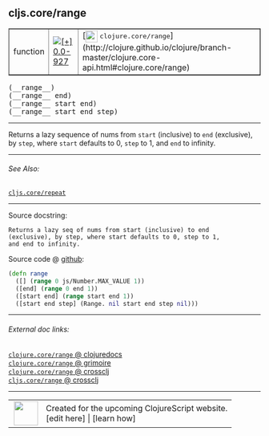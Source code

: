 ## cljs.core/range



 <table border="1">
<tr>
<td>function</td>
<td><a href="https://github.com/cljsinfo/cljs-api-docs/tree/0.0-927"><img valign="middle" alt="[+] 0.0-927" title="Added in 0.0-927" src="https://img.shields.io/badge/+-0.0--927-lightgrey.svg"></a> </td>
<td>
[<img height="24px" valign="middle" src="http://i.imgur.com/1GjPKvB.png"> <samp>clojure.core/range</samp>](http://clojure.github.io/clojure/branch-master/clojure.core-api.html#clojure.core/range)
</td>
</tr>
</table>


 <samp>
(__range__)<br>
</samp>
 <samp>
(__range__ end)<br>
</samp>
 <samp>
(__range__ start end)<br>
</samp>
 <samp>
(__range__ start end step)<br>
</samp>

---

Returns a lazy sequence of nums from `start` (inclusive) to `end` (exclusive),
by `step`, where `start` defaults to 0, `step` to 1, and `end` to infinity.



---


###### See Also:

[`cljs.core/repeat`](../cljs.core/repeat.md)<br>

---


Source docstring:

```
Returns a lazy seq of nums from start (inclusive) to end
(exclusive), by step, where start defaults to 0, step to 1,
and end to infinity.
```


Source code @ [github](https://github.com/clojure/clojurescript/blob/r1889/src/cljs/cljs/core.cljs#L6396-L6403):

```clj
(defn range
  ([] (range 0 js/Number.MAX_VALUE 1))
  ([end] (range 0 end 1))
  ([start end] (range start end 1))
  ([start end step] (Range. nil start end step nil)))
```

<!--
Repo - tag - source tree - lines:

 <pre>
clojurescript @ r1889
└── src
    └── cljs
        └── cljs
            └── <ins>[core.cljs:6396-6403](https://github.com/clojure/clojurescript/blob/r1889/src/cljs/cljs/core.cljs#L6396-L6403)</ins>
</pre>

-->

---



###### External doc links:

[`clojure.core/range` @ clojuredocs](http://clojuredocs.org/clojure.core/range)<br>
[`clojure.core/range` @ grimoire](http://conj.io/store/v1/org.clojure/clojure/1.7.0-beta3/clj/clojure.core/range/)<br>
[`clojure.core/range` @ crossclj](http://crossclj.info/fun/clojure.core/range.html)<br>
[`cljs.core/range` @ crossclj](http://crossclj.info/fun/cljs.core.cljs/range.html)<br>

---

 <table>
<tr><td>
<img valign="middle" align="right" width="48px" src="http://i.imgur.com/Hi20huC.png">
</td><td>
Created for the upcoming ClojureScript website.<br>
[edit here] | [learn how]
</td></tr></table>

[edit here]:https://github.com/cljsinfo/cljs-api-docs/blob/master/cljsdoc/cljs.core/range.cljsdoc
[learn how]:https://github.com/cljsinfo/cljs-api-docs/wiki/cljsdoc-files

<!--

This information was too distracting to show to readers, but I'll leave it
commented here since it is helpful to:

- pretty-print the data used to generate this document
- and show how to retrieve that data



The API data for this symbol:

```clj
{:description "Returns a lazy sequence of nums from `start` (inclusive) to `end` (exclusive),\nby `step`, where `start` defaults to 0, `step` to 1, and `end` to infinity.",
 :ns "cljs.core",
 :name "range",
 :signature ["[]" "[end]" "[start end]" "[start end step]"],
 :history [["+" "0.0-927"]],
 :type "function",
 :related ["cljs.core/repeat"],
 :full-name-encode "cljs.core/range",
 :source {:code "(defn range\n  ([] (range 0 js/Number.MAX_VALUE 1))\n  ([end] (range 0 end 1))\n  ([start end] (range start end 1))\n  ([start end step] (Range. nil start end step nil)))",
          :title "Source code",
          :repo "clojurescript",
          :tag "r1889",
          :filename "src/cljs/cljs/core.cljs",
          :lines [6396 6403]},
 :full-name "cljs.core/range",
 :clj-symbol "clojure.core/range",
 :docstring "Returns a lazy seq of nums from start (inclusive) to end\n(exclusive), by step, where start defaults to 0, step to 1,\nand end to infinity."}

```

Retrieve the API data for this symbol:

```clj
;; from Clojure REPL
(require '[clojure.edn :as edn])
(-> (slurp "https://raw.githubusercontent.com/cljsinfo/cljs-api-docs/catalog/cljs-api.edn")
    (edn/read-string)
    (get-in [:symbols "cljs.core/range"]))
```

-->
